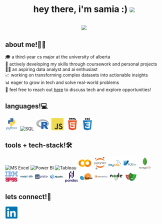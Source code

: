 <div id="header" align="center">
  <h1>
  hey there, i'm samia :)
  <img src="https://media.giphy.com/media/hvRJCLFzcasrR4ia7z/giphy.gif" width="30px"/>
  <h2>
  <img src="https://digitalcreativemind.com/wp-content/uploads/2021/06/Analytics_amp_Data_Science.gif" width="325px" />
</div>

## about me!🧍‍♀️
🎓 a third-year cs major at the university of alberta<br/>
💭 actively developing my skills through coursework and personal projects<br/>
👩‍💻 an aspiring data analyst and ai enthusiast<br/>
📈 working on transforming complex datasets into actionable insights<br/>
📊 eager to grow in tech and solve real-world problems<br/>
📧 feel free to reach out <a href="https://linkedin.com/in/samia-katingiri"> here<a/> to discuss tech and explore opportunities!<br/>

## languages!💻
<div>
  <img src="https://github.com/devicons/devicon/blob/master/icons/python/python-original-wordmark.svg" title="Python"  alt="Python" width="40" height="40"/>&nbsp;
  <img src="https://logodix.com/logo/1327215.png" title="SQL" alt="SQL" height="35"/>&nbsp;
  <img src="https://github.com/devicons/devicon/blob/master/icons/r/r-original.svg" title="R"  alt="R" width="40" height="40"/>&nbsp;
  <img src="https://github.com/devicons/devicon/blob/master/icons/javascript/javascript-original.svg" title="JavaScript" alt="JavaScript" width="40" height="40"/>&nbsp;
  <img src="https://github.com/devicons/devicon/blob/master/icons/html5/html5-original-wordmark.svg" title="HTML5" alt="HTML" width="40" height="40"/>&nbsp; 
  <img src="https://github.com/devicons/devicon/blob/master/icons/css3/css3-original-wordmark.svg" title="CSS3" alt="CSS3" width="40" height="40"/>&nbsp;
</div>


## tools + tech-stack!🛠️
<div>
  <img src="https://user-images.githubusercontent.com/88282209/219850028-c4d7451a-3708-4281-bb74-9fc56bdf10ef.png" title="MS Excel" alt="MS Excel" width="40" height="40"/>
  <img src="https://cdn.freelogovectors.net/wp-content/uploads/2023/11/power-bi-logo-freelogovectors.net_.png" title="Power BI" alt="Power BI" width="40" height="40"/>
  <img src="https://1000logos.net/wp-content/uploads/2022/03/Tableau-Logo.png" title="Tableau" alt="Tableau" width = "75" height="40"/>&nbsp;
  <img src="https://github.com/devicons/devicon/blob/master/icons/googlecolab/googlecolab-original.svg" title="GoogleColab" alt="GoogleColab" width="40" height="40"/>&nbsp;
  <img src="https://github.com/devicons/devicon/blob/master/icons/jupyter/jupyter-original-wordmark.svg" title="jupyter" alt="jupyter" width="40" height="40"/>&nbsp;
  <img src="https://github.com/devicons/devicon/blob/master/icons/mysql/mysql-original-wordmark.svg" title="MySQL"  alt="MySQL" width="40" height="40"/>&nbsp;
  <img src="https://github.com/devicons/devicon/blob/master/icons/sqlite/sqlite-original-wordmark.svg" title="SQLite"  alt="SQLite" width="40" height="40"/>&nbsp;
  <img src="https://github.com/devicons/devicon/blob/master/icons/mongodb/mongodb-original-wordmark.svg" title="MongoDB" alt="MongoDB" width="40" height="40"/>&nbsp;
  <img src="https://github.com/devicons/devicon/blob/master/icons/spss/spss-original.svg" title="SPSS" alt="SPSS" width="40" height="40"/>&nbsp;
  <img src="https://github.com/devicons/devicon/blob/master/icons/matplotlib/matplotlib-original-wordmark.svg" title="Matplotlib" alt="Matplotlib" width="40" height="40"/>&nbsp;
  <img src="https://github.com/devicons/devicon/blob/master/icons/plotly/plotly-original-wordmark.svg" title="Plotly" alt="Plotly" width="40" height="40"/>&nbsp;
  <img src="https://github.com/devicons/devicon/blob/master/icons/numpy/numpy-original-wordmark.svg" title="NumPy" alt="NumPy" width="40" height="40"/>&nbsp;  
  <img src="https://github.com/devicons/devicon/blob/master/icons/pandas/pandas-original-wordmark.svg" title="Pandas" alt="Pandas" width="40" height="40"/>&nbsp;   
  <img src="https://github.com/devicons/devicon/blob/master/icons/scikitlearn/scikitlearn-original.svg" title="scikit-learn" alt="scikit-learn" width="40" height="40"/>&nbsp;
  <img src="https://github.com/devicons/devicon/blob/master/icons/tensorflow/tensorflow-original-wordmark.svg" title="tensorflow" alt="tensorflow" width="40" height="40"/>&nbsp;
  <img src="https://github.com/devicons/devicon/blob/master/icons/nodejs/nodejs-original-wordmark.svg" title="Node.js" alt="Node.js" width="40" height="40"/>&nbsp;
  <img src="https://github.com/devicons/devicon/blob/master/icons/playwright/playwright-original.svg" title="Playwright" alt="Playwright" width="40" height="40"/>&nbsp;
</div>

## lets connect!🤝
<p align="left">
<a href="https://linkedin.com/in/samia-katingiri">
<img src="https://github.com/devicons/devicon/blob/master/icons/linkedin/linkedin-original.svg" title="LinkedIn" alt="LinkedIn" width="40" height="40"/> 
</a> 
</p> 











 


